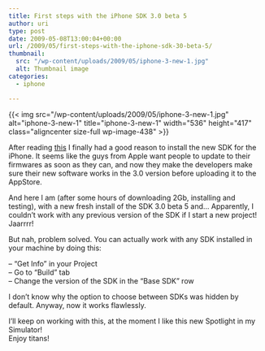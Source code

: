 ```yaml
---
title: First steps with the iPhone SDK 3.0 beta 5
author: uri
type: post
date: 2009-05-08T13:00:04+00:00
url: /2009/05/first-steps-with-the-iphone-sdk-30-beta-5/
thumbnail:
  src: "/wp-content/uploads/2009/05/iphone-3-new-1.jpg"
  alt: Thumbnail image
categories:
  - iphone

---
```

{{< img src="/wp-content/uploads/2009/05/iphone-3-new-1.jpg" alt="iphone-3-new-1" title="iphone-3-new-1" width="536" height="417" class="aligncenter size-full wp-image-438" >}}

After reading [this][1] I finally had a good reason to install the new SDK for the iPhone. It seems like the guys from Apple want people to update to their firmwares as soon as they can, and now they make the developers make sure their new software works in the 3.0 version before uploading it to the AppStore.

And here I am (after some hours of downloading 2Gb, installing and testing), with a new fresh install of the SDK 3.0 beta 5 and&#8230; Apparently, I couldn&#8217;t work with any previous version of the SDK if I start a new project! Jaarrrr!

But nah, problem solved. You can actually work with any SDK installed in your machine by doing this:

&#8211; &#8220;Get Info&#8221; in your Project  
&#8211; Go to &#8220;Build&#8221; tab  
&#8211; Change the version of the SDK in the &#8220;Base SDK&#8221; row

I don&#8217;t know why the option to choose between SDKs was hidden by default. Anyway, now it works flawlessly.

I&#8217;ll keep on working with this, at the moment I like this new Spotlight in my Simulator!  
Enjoy titans!

 [1]: https://www.appleinsider.com/articles/09/05/07/apple_requires_iphone_os_3_0_support_for_all_new_mobile_apps.html